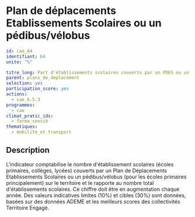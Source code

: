 # Plan de déplacements Etablissements Scolaires ou un pédibus/vélobus
```yaml
id: cae_64
identifiant: 64
unite: "%"

titre_long: Part d'établissements scolaires couverts par un PDES ou un pédibus/vélobus
parent: plans_de_deplacement
selection: yes
participation_score: yes
actions:
  - cae_6.5.3
programmes:
  - cae
climat_pratic_ids:
  - forma_sensib
thematiques:
  - mobilite_et_transport
```
## Description
L'indicateur comptabilise le nombre d'établissement scolaires (écoles primaires, collèges, lycées) couverts par un Plan de Déplacements Etablissements Scolaires ou un pédibus/vélobus (pour les écoles primaires principalement) sur le territoire et le rapporte au nombre total d'établissements scolaires. Ce chiffre doit être en augmentation chaque année. Des valeurs indicatives limites (10%) et cibles (30%) sont données, basées sur des données ADEME et les meilleurs scores des collectivités Territoire Engagé.




